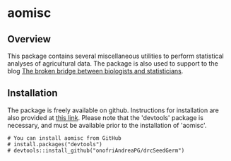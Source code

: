# aomisc

Overview
--------

This package contains several miscellaneous utilities to perform statistical analyses of agricultural data. The package is also used to support to the blog [The broken bridge between biologists and statisticians](www.statforbiology.com). 

Installation
------------

The package is freely available on github. Instructions for installation are also provided at [this link](https://www.statforbiology.com/rpackages/). Please note that the 'devtools' package is necessary, and must be available prior to the installation of 'aomisc'.

``` 
# You can install aomisc from GitHub
# install.packages("devtools")
# devtools::install_github("onofriAndreaPG/drcSeedGerm")
``` 
